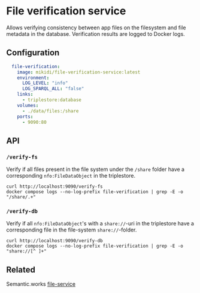 # File verification service

Allows verifying consistency between app files on the filesystem and file metadata in the database. Verification results are logged to Docker logs.

## Configuration

```yml
  file-verification:
    image: mikidi/file-verification-service:latest
    environment:
      LOG_LEVEL: "info"
      LOG_SPARQL_ALL: "false"
    links:
      - triplestore:database
    volumes:
      - ./data/files:/share
    ports:
      - 9090:80
```
## API

### `/verify-fs`

Verify if all files present in the file system under the `/share` folder have a corresponding `nfo:FileDataObject` in the triplestore.

```
curl http://localhost:9090/verify-fs
docker compose logs --no-log-prefix file-verification | grep -E -o "/share/.+"
```

### `/verify-db`

Verify if all `nfo:FileDataObject`'s with a `share://`-uri in the triplestore have a corresponding file in the file-system `share://`-folder.

```
curl http://localhost:9090/verify-db
docker compose logs --no-log-prefix file-verification | grep -E -o "share://[^ ]+"
```

## Related

Semantic.works [file-service](https://github.com/mu-semtech/file-service)
